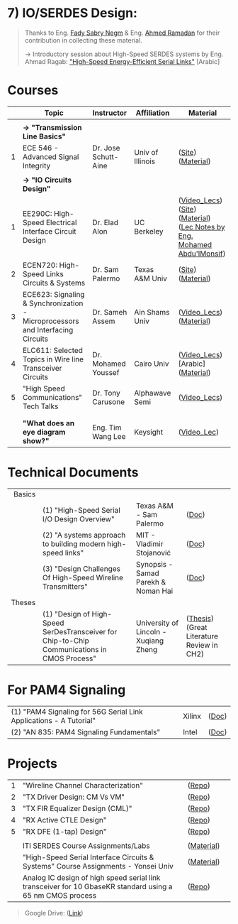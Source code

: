 # 7) IO/SERDES Design:
> Thanks to Eng. [Fady Sabry Negm](https://www.linkedin.com/in/fadysabrynegm/) & Eng. [Ahmed Ramadan](https://www.linkedin.com/in/ahmed-ramadan-70430914a/) for their contribution in collecting these material.
>
> -> Introductory session about High-Speed SERDES systems by Eng. Ahmad Ragab: ["High-Speed Energy-Efficient Serial Links"](https://www.youtube.com/watch?v=IFMNxU26y7s) [Arabic]

# Courses
| | Topic | Instructor | Affiliation | Material |
|---:|---|---|---|---|
|    |   |   |   |   |
|    | **-> "Transmission Line Basics"**  |   |   |   |
| 1| ECE 546 - Advanced Signal Integrity  | Dr. Jose Schutt-Aine | Univ of Illinois  | ([Site](http://emlab.illinois.edu/ece546/schedule.html?fbclid=IwAR1x8n7wncNNKd7JkPcGqnR7fgLRU16_mN6q3ZKilbN37m7lU0iXHeOlLLw)) ([Material](https://drive.google.com/drive/folders/17Sm8ooJGJO4_IlHHsKUBZ6JDTOwZKosh?usp=drive_link)) |
|    |   |   |   |   |
|    | **-> "IO Circuits Design"**  |   |   |   |
| 1| EE290C: High-Speed Electrical Interface Circuit Design| Dr. Elad Alon   | UC Berkeley   |([Video_Lecs](http://www.infocobuild.com/education/audio-video-courses/electronics/ee290c-spring2011-berkeley.html?fbclid=IwAR23W7obWKf40gd1LqVmmJOnVVMk50hOKzefl-b1qzqkUFuDNwtq0GFgWWU)) ([Site](http://bwrcs.eecs.berkeley.edu/Classes/icdesign/ee290c_s11/lectures.html)) ([Material](https://drive.google.com/drive/folders/1ZwYongTUiRKDY1YGtJqVbDAnrdattSmx?usp=sharing))</br> ([Lec Notes by Eng. Mohamed Abdu'lMonsif](https://www.linkedin.com/posts/mohamed-abdu-lmonsif-a11737208_ee290cmu24-google-drive-activity-7230221137035591680-dPnO))|
| 2| ECEN720: High-Speed Links Circuits & Systems          | Dr. Sam Palermo | Texas A&M Univ|([Site](https://people.engr.tamu.edu/spalermo/ecen720.html)) ([Material](https://drive.google.com/drive/folders/1KeWEnu8V9QHZdYsWmqNMpd_b2-hYXDzF?usp=sharing))|
| 3| ECE623: Signaling & Synchronization - Microprocessors and Interfacing Circuits| Dr. Sameh Assem | Ain Shams Univ|([Video_Lecs](https://www.youtube.com/playlist?list=PLAlobGNba63_3NjxocT7eUZyn3Fc76wTU)) ([Material](https://drive.google.com/drive/folders/0B-sYTk-Q69hJSjlEbGZLUi1BbVE?resourcekey=0-VEmwfpoNLiRWvxmaNM1hYA&usp=share_link))|
| 4| ELC611: Selected Topics in Wire line Transceiver Circuits| Dr. Mohamed Youssef | Cairo Univ|([Video_Lecs](https://youtube.com/playlist?list=PLDK7p57_ru9vksYuBNdv0FyXR9IdLG1vX))[Arabic] ([Material](https://drive.google.com/drive/folders/1FP3z1Nsr-G7NFZ5isiqScGjm_mysxV_7?usp=drive_link))|
| 5| "High Speed Communications" Tech Talks| Dr. Tony Carusone | Alphawave Semi|([Video_Lecs](https://youtube.com/playlist?list=PLXWdf7T6k6P3sFMt3tlx15x1Y_WfTS0nv))|
|    |   |   |   |   |
|    |   |   |   |   |
|    | **"What does an eye diagram show?"**  | Eng. Tim Wang Lee | Keysight |([Video_Lec](https://www.youtube.com/watch?v=sKOUOU-hVEs))|

# Technical Documents
|||||
|---:|---|---|---|
|Basics||||
| | (1) "High-Speed Serial I/O Design Overview"                  |Texas A&M - Sam Palermo  |([Doc](https://drive.google.com/file/d/0B-sYTk-Q69hJZjlZQkJJSXlQQkE/view?usp=share_link&resourcekey=0-b0ql_In9ZDxU6Bp_X7WflA))|
| | (2) "A systems approach to building modern high-speed links" |MIT - Vladimir Stojanović|([Doc](https://drive.google.com/file/d/1OUZMYtpJL1DjUxcxGQiRSP5-BS-C1-rz/view?usp=share_link))|
| | (3) "Design Challenges Of High-Speed Wireline Transmitters"  |Synopsis - Samad Parekh & Noman Hai|([Doc](https://semiengineering.com/design-challenges-of-high-speed-wireline-transmitters/))|
|Theses||||
| | (1) "Design of High-Speed SerDesTransceiver for Chip-to-Chip Communications in CMOS Process" |University of Lincoln - Xuqiang Zheng |([Thesis](https://drive.google.com/file/d/117QbbflJ9cEOd2zq4z_o7gUyIzUMd6O2/view?usp=drive_link)) (Great Literature Review in CH2)|

# For PAM4 Signaling
||||
|:---|---|---|
|(1) "PAM4 Signaling for 56G Serial Link Applications - A Tutorial"     |Xilinx  |([Doc](https://www.xilinx.com/publications/events/designcon/2016/slides-pam4signalingfor56gserial-zhang-designcon.pdf))|
|(2) "AN 835: PAM4 Signaling Fundamentals"                              |Intel   |([Doc](https://cdrdv2-public.intel.com/667071/an835-683852-667071.pdf))|

# Projects
|||||
|---:|---|---|---|
| 1| "Wireline Channel Characterization" |([Repo](https://github.com/muhammadaldacher/Wireline-Channel-Modeling-Characterization))| |
| 2| "TX Driver Design: CM Vs VM"        |([Repo](https://github.com/muhammadaldacher/SERDES-Design-of-TX-Driver))| |
| 3| "TX FIR Equalizer Design (CML)"     |([Repo](https://github.com/muhammadaldacher/SERDES-Design-of-TX-FIR-Equalizer))| |
| 4| "RX Active CTLE Design"             |([Repo](https://github.com/muhammadaldacher/SERDES-Design-of-RX-Continuous-time-linear-equalizer))| |
| 5| "RX DFE (1-tap) Design"             |([Repo](https://github.com/muhammadaldacher/SERDES-Design-of-RX-Decision-Feedback-Equalizer))| |
|||||
| | ITI SERDES Course Assignments/Labs |([Material](https://drive.google.com/drive/folders/1R1wGUw3wpd6EAEa2nzSE-6C92Uq5Mu18?usp=drive_link))| |
| | "High-Speed Serial Interface Circuits & Systems" Course Assignments - Yonsei Univ |([Material](https://drive.google.com/drive/folders/1jxkTF-jJh1PhQ3s9-GbJaT-TQqjr-CLj?usp=drive_link))| |
| | Analog IC design of high speed serial link transceiver for 10 GbaseKR standard using a 65 nm CMOS process |([Repo](https://github.com/muhammadaldacher/Analog-design-of-10-GbaseKR-high-speed-serial-link-transceiver-in-65-nm-CMOS))| |


> Google Drive: ([Link](https://drive.google.com/drive/folders/18UgchQcC6WAQv8TTE4eqWMKUVKctPWQn?usp=share_link))
